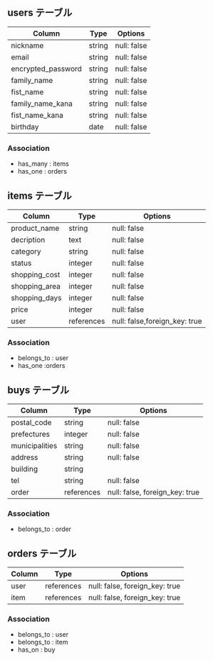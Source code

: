 ## users テーブル

|      Column      | Type    | Options     |
| ---------------- | ------  | ----------- |
| nickname         | string  | null: false |
| email            | string  | null: false |
| encrypted_password | string  | null: false |
| family_name      | string  | null: false |
| fist_name        | string  | null: false |
| family_name_kana | string  | null: false |
| fist_name_kana   | string  | null: false |
| birthday         | date    | null: false |

### Association

- has_many : items
- has_one : orders



## items テーブル

|      Column     | Type   | Options     |
| --------------- | ------ | ----------- |
| product_name    | string | null: false |
| decription      | text   | null: false |
| category        | string | null: false |
| status          | integer | null: false |
| shopping_cost   | integer | null: false |
| shopping_area   | integer | null: false |
| shopping_days   | integer | null: false |
| price           | integer | null: false |
| user         | references | null: false,foreign_key: true|

### Association

- belongs_to : user
- has_one :orders



## buys テーブル

|         Column           | Type   | Options     |
| -------------------------| ------ | ----------- |
| postal_code     | string | null: false |
| prefectures     | integer | null: false |
| municipalities  | string | null: false |
| address         | string | null: false |
| building        | string |             |
| tel             | string | null: false |
| order          | references | null: false, foreign_key: true|

### Association

- belongs_to : order


## orders テーブル

|         Column           | Type   | Options     |
| -------------------------| ------ | ----------- |
| user          | references | null: false, foreign_key: true|
| item          | references | null: false, foreign_key: true|

### Association

- belongs_to : user
- belongs_to : item
- has_on : buy